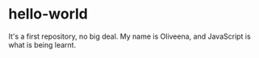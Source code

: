 # hello-world
It's a first repository, no big deal. 
My name is Oliveena, and JavaScript is what is being learnt. 
